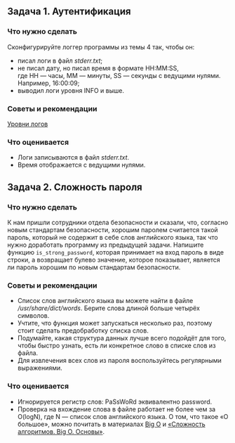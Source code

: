 ## Задача 1. Аутентификация
### Что нужно сделать
Сконфигурируйте логгер программы из темы 4 так, чтобы он:

* писал логи в файл _stderr.txt_;
* не писал дату, но писал время в формате HH:MM:SS, <br>где HH — часы, MM — минуты, SS — секунды с ведущими нулями.<br>Например, 16:00:09;
* выводил логи уровня INFO и выше.
### Советы и рекомендации
[Уровни логов](https://docs.python.org/3/library/logging.html#logging-levels)
### Что оценивается
* Логи записываются в файл _stderr.txt_.
* Время отображается с ведущими нулями.

## Задача 2. Сложность пароля
### Что нужно сделать
К нам пришли сотрудники отдела безопасности и сказали, что, согласно новым стандартам безопасности, хорошим паролем считается такой пароль, который не содержит в себе слов английского языка, так что нужно доработать программу из предыдущей задачи.
Напишите функцию `is_strong_password`, которая принимает на вход пароль в виде строки, а возвращает булево значение, которое показывает, является ли пароль хорошим по новым стандартам безопасности.
### Советы и рекомендации
* Список слов английского языка вы можете найти в файле _/usr/share/dict/words_. Берите слова длиной больше четырёх символов.
* Учтите, что функция может запускаться несколько раз, поэтому стоит сделать предобработку списка слов.
* Подумайте, какая структура данных лучше всего подойдёт для того, чтобы быстро узнать, есть ли конкретное слово в списке слов из файла.
* Для извлечения всех слов из пароля воспользуйтесь регулярными выражениями.
### Что оценивается
* Игнорируется регистр слов: PaSsWoRd эквивалентно password.
* Проверка на вхождение слова в файле работает не более чем за O(logN), где N — список слов английского языка. О том, что такое «O большое», можно почитать в материалах [Big O](https://habr.com/ru/post/444594/) и [«Сложность алгоритмов. Big O. Основы»](https://bimlibik.github.io/posts/complexity-of-algorithms/).
